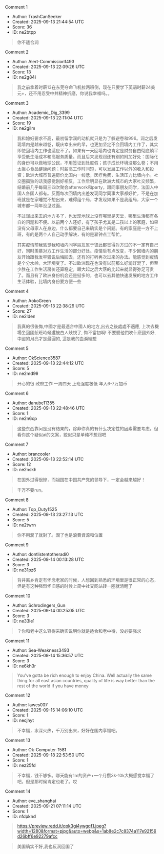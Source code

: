 Comment 1

- Author: TrashCanSeeker
- Created: 2025-09-13 21:44:54 UTC
- Score: 36
- ID: ne2btpp

> 你不适合润

Comment 2

- Author: Alert-Commission1493
- Created: 2025-09-13 22:09:26 UTC
- Score: 13
- ID: ne2g84i

> 我之前拿着时薪13在东莞夺命飞机拉两班倒，现在只要学下英语时薪24美元+，还不用忍受中共精神折磨，你说我幸福吗。。

Comment 3

- Author: Academic_Dig_3399
- Created: 2025-09-13 22:11:04 UTC
- Score: 19
- ID: ne2gilm

> 我和媳妇要求不高，最初留学润的动机就只是为了躲避卷和996。润之后发现墙内是越来越卷，既庆幸出来的早，也更加坚定不会回墙内工作了，其实即使回墙内工作也适应不了。如果有一天回墙内也肯定是财务自由彻底躺平享受低生活成本和高服务质量。而且后来发现润还有别的附加好处：国际化的身份可以做地球公民，不用签证到处度假；孩子成长环境没那么卷；不用太担心食品健康问题；时薪高工作时间短，可以发展工作以外的收入和投资；欧洲大城市普遍房价比国内一线低，医疗免费，生活压力比墙内小。社交圈孤独的话我感觉刚好相反，工作后明显在欧洲大城市的大家社交频繁，结婚前几乎每周三四次聚会afterwork和party，跟同事朋友同学，法国人中国人各国人都有。反而每次回墙内出差发现同学同事大家都好忙，不是在加班就是在家睡觉不想出来，难得组个局，才发现如果不是我组局，大家一个城市都一两年没见过面。

> 不过润出来去的地方多了，也发现地球上没有哪里是天堂，哪里生活都有各自的问题和不便。以前两个人还好，有了孩子尤其是二孩以上的家庭，如果没有父母家人在身边，什么都要自己来确实是个问题。有的家庭是一方不上班，有的是两个人自己动手解决，有的是雇钟点工帮忙。

> 其实疫情前我感觉我和墙内同学朋友属于彼此都觉得对方过的不一定有自己好，同时羡慕对方工作生活的部分好处。疫情后有点改变，不少回墙内的朋友开始跟我发牢骚说后悔回去，还有的打听再次过来的办法。能感觉到疫情是个分水岭，大环境变了。不过欧洲现在也没有以前那么好润好混了，但至少胜在工作生活房价还算稳定，跟大起之后大落的比起来就显得弥足可贵了。而且有了欧洲身份机会还是挺多的，也可以去其他快速发展的地方工作生活体验，比墙内身份要方便一些

Comment 4

- Author: AokoGreen
- Created: 2025-09-13 22:38:29 UTC
- Score: 27
- ID: ne2lden

> 我真的很後悔,中國才是最適合中國人的地方,出去之後處處不適應, 上次去機場坐回國航班時候還被白人歧視了, 悔不當初啊! 不要聽他們吹什麽國外好, 中國的月亮才是最圓的, 這是我的血淚經驗

Comment 5

- Author: OkScience3587
- Created: 2025-09-13 22:44:12 UTC
- Score: 5
- ID: ne2md99

> 开心的很 政府工作 一周四天 上班强度极低 年入6-7万加币

Comment 6

- Author: danube11355
- Created: 2025-09-13 22:48:46 UTC
- Score: 1
- ID: ne2n6cp

> 这些东西靠问是没有结果的，除非你真的有什么决定性的因素需要考虑。但看你这个疑似ai的文案，貌似只是单纯不想润吧

Comment 7

- Author: brancooler
- Created: 2025-09-13 22:52:14 UTC
- Score: 12
- ID: ne2nskh

> 在国外过得很惨，而祖国在中国共产党的领导下，一定会越来越好！



> 千万不要run。

Comment 8

- Author: Top_Duty1525
- Created: 2025-09-13 23:27:13 UTC
- Score: 5
- ID: ne2twrn

> 你不用潤了就對了。潤了也是浪費資源和位置

Comment 9

- Author: dontlistentotheradi0
- Created: 2025-09-14 00:13:28 UTC
- Score: 3
- ID: ne31pz6

> 背井离乡肯定有怀念老家的时候，人想回到熟悉的环境里是很正常的心态，但是有这种强烈怀旧感的时候上简中社交网站转一圈就清醒了

Comment 10

- Author: Schrodingers_Gun
- Created: 2025-09-14 00:25:05 UTC
- Score: 3
- ID: ne33le1

> ？你和老中这么容得来确实说明你就是适合和老中待，没必要强求

Comment 11

- Author: Sea-Weakness3493
- Created: 2025-09-14 15:36:57 UTC
- Score: 3
- ID: ne6kh3r

> You've gotta be rich enough to enjoy China. Well actually the same thing for all east asian countries, quality of life is way better than the rest of the world if you have money

Comment 12

- Author: lawes007
- Created: 2025-09-15 14:06:10 UTC
- Score: 1
- ID: necjhyt

> 不幸福，水深火热，千万别出来，好好在国内享福吧。

Comment 13

- Author: Ok-Computer-1581
- Created: 2025-09-18 22:53:50 UTC
- Score: 1
- ID: nez25fd

> 不幸福，钱不够多。哪天能有1m的资产+一个月攒3k-10k大概感觉幸福了吧。但是那时候肯定也老了。哎

Comment 14

- Author: eve_shanghai
- Created: 2025-09-21 07:11:14 UTC
- Score: 1
- ID: nfdpknd

> https://preview.redd.it/qok3gi4ywgqf1.jpeg?width=1280&format=pjpg&auto=webp&s=1ab8e2c7c8374a117e92159d26bff6e92279afcc

> 美国确实不好,我也反润回国了
